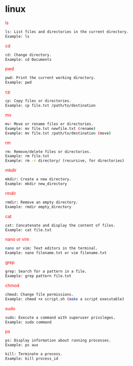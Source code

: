 # linux

<span style="color:red">ls</span>
```bash
ls: List files and directories in the current directory.
Example: ls
```

<span style="color:red">cd</span>
```bash
cd: Change directory.
Example: cd Documents
```

<span style="color:red">pwd</span>
```bash
pwd: Print the current working directory.
Example: pwd
```


<span style="color:red">cp</span>
```bash
cp: Copy files or directories.
Example: cp file.txt /path/to/destination
```


<span style="color:red">mv</span>
```bash
mv: Move or rename files or directories.
Example: mv file.txt newfile.txt (rename)
Example: mv file.txt /path/to/destination (move)
```


<span style="color:red">rm</span>
```bash
rm: Remove/delete files or directories.
Example: rm file.txt
Example: rm -r directory/ (recursive, for directories)
```


<span style="color:red">mkdir</span>
```bash
mkdir: Create a new directory.
Example: mkdir new_directory
```


<span style="color:red">rmdir</span>
```bash
rmdir: Remove an empty directory.
Example: rmdir empty_directory
```


<span style="color:red">cat</span>
```bash
cat: Concatenate and display the content of files.
Example: cat file.txt
```


<span style="color:red">nano or vim</span>
```bash
nano or vim: Text editors in the terminal.
Example: nano filename.txt or vim filename.txt
```


<span style="color:red">grep</span>
```bash
grep: Search for a pattern in a file.
Example: grep pattern file.txt
```


<span style="color:red">chmod</span>
```bash
chmod: Change file permissions.
Example: chmod +x script.sh (make a script executable)
```


<span style="color:red">sudo</span>
```bash
sudo: Execute a command with superuser privileges.
Example: sudo command
```


<span style="color:red">ps</span>
```bash
ps: Display information about running processes.
Example: ps aux
```


```bash
kill: Terminate a process.
Example: kill process_id
```
